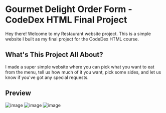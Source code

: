 # Gourmet Delight Order Form - CodeDex HTML Final Project

Hey there! Welcome to my Restaurant website project. This is a simple website I built as my final project for the CodeDex HTML course.

## What's This Project All About?

I made a super simple website where you can pick what you want to eat from the menu, tell us how much of it you want, pick some sides, and let us know if you've got any special requests.

## Preview
![image]([https://media.discordapp.net/attachments/1151024342776430592/1265777379838791794/image.png?ex=66a2be8c&is=66a16d0c&hm=3226ff0df02f0502e599c3077d64894271b574f89815e9287a430a3a414f695e&=&format=webp&quality=lossless&width=412&height=228])
![image]([https://github.com/user-attachments/assets/32401631-82f8-4b95-afa5-72d9c1c8e3c8](https://media.discordapp.net/attachments/1151024342776430592/1265777422192738357/image.png?ex=66a2be96&is=66a16d16&hm=ab2a178a9998da8c8c55d14ffdf6d4202a91b83b2a704aab17dd0bc6aa7287a7&=&format=webp&quality=lossless&width=1110&height=655))
![image]([https://github.com/user-attachments/assets/42c611fe-2ee6-4a81-b993-1e375fd231b0](https://media.discordapp.net/attachments/1151024342776430592/1265777541449515099/image.png?ex=66a2beb2&is=66a16d32&hm=8e14211e40ae0490ee51512d2ba85f88e5d01c66493d4402e3de42582ec0d349&=&format=webp&quality=lossless&width=1139&height=655))



